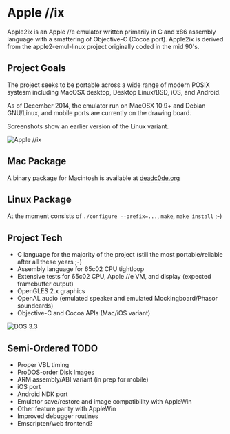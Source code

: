 Apple //ix
==========

Apple2ix is an Apple //e emulator written primarily in C and x86 assembly language with a smattering of Objective-C
(Cocoa port).  Apple2ix is derived from the apple2-emul-linux project originally coded in the mid 90's.

Project Goals
-------------

The project seeks to be portable across a wide range of modern POSIX systesm including MacOSX desktop, Desktop
Linux/BSD, iOS, and Android.

As of December 2014, the emulator run on MacOSX 10.9+ and Debian GNU/Linux, and mobile ports are currently on the
drawing board.

Screenshots show an earlier version of the Linux variant.

![Apple //ix](https://raw.github.com/mauiaaron/apple2/master/docs/Apple2ix.png "Apple //ix")

Mac Package
-----------

A binary package for Macintosh is available at [deadc0de.org](http://deadc0de.org/Apple2Mac/)

Linux Package
-------------

At the moment consists of `./configure --prefix=...`, `make`, `make install` ;-)

Project Tech
------------

* C language for the majority of the project (still the most portable/reliable after all these years ;-)
* Assembly language for 65c02 CPU tightloop
* Extensive tests for 65c02 CPU, Apple //e VM, and display (expected framebuffer output)
* OpenGLES 2.x graphics
* OpenAL audio (emulated speaker and emulated Mockingboard/Phasor soundcards)
* Objective-C and Cocoa APIs (Mac/iOS variant)

![DOS 3.3](https://raw.github.com/mauiaaron/apple2/master/docs/DOS33.png "DOS 3.3 Applesoft BASIC and //e monitor")

Semi-Ordered TODO
-----------------

* Proper VBL timing
* ProDOS-order Disk Images
* ARM assembly/ABI variant (in prep for mobile)
* iOS port
* Android NDK port
* Emulator save/restore and image compatibility with AppleWin
* Other feature parity with AppleWin
* Improved debugger routines
* Emscripten/web frontend?

